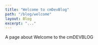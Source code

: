 ```yaml
---
title: "Welcome to cmDevBlog"
path: "/blog/welcome"
layout: Blog
excerpt: "..."
---
```


A page about Welcome to the cmDEVBLOG